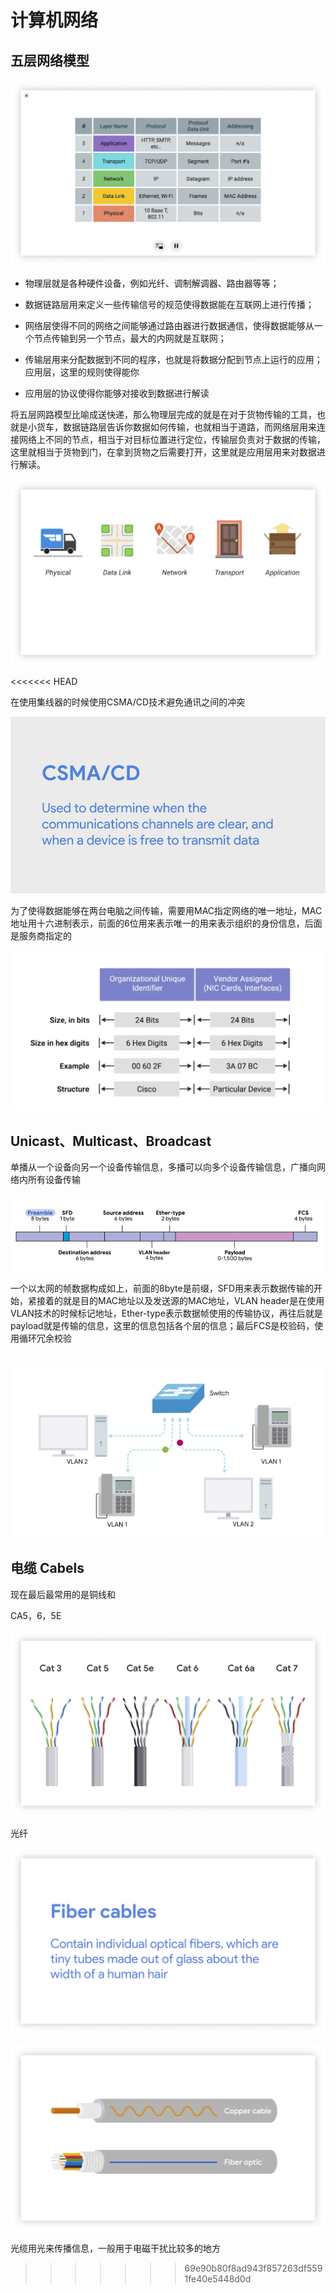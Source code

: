 # 计算机网络



## 五层网络模型



![image-20210318155747764](image-20210318155747764.png)

- 物理层就是各种硬件设备，例如光纤、调制解调器、路由器等等；

- 数据链路层用来定义一些传输信号的规范使得数据能在互联网上进行传播；

- 网络层使得不同的网络之间能够通过路由器进行数据通信，使得数据能够从一个节点传输到另一个节点，最大的内网就是互联网；

- 传输层用来分配数据到不同的程序，也就是将数据分配到节点上运行的应用；应用层，这里的规则使得能你

- 应用层的协议使得你能够对接收到数据进行解读

将五层网路模型比喻成送快递，那么物理层完成的就是在对于货物传输的工具，也就是小货车，数据链路层告诉你数据如何传输，也就相当于道路，而网络层用来连接网络上不同的节点，相当于对目标位置进行定位，传输层负责对于数据的传输，这里就相当于货物到门，在拿到货物之后需要打开，这里就是应用层用来对数据进行解读。

![image-20210318171703784](image-20210318171703784.png)

<<<<<<< HEAD


在使用集线器的时候使用CSMA/CD技术避免通讯之间的冲突

![image-20210323195621912](image-20210323195621912.png)

为了使得数据能够在两台电脑之间传输，需要用MAC指定网络的唯一地址，MAC地址用十六进制表示，前面的6位用来表示唯一的用来表示组织的身份信息，后面是服务商指定的

![image-20210323200050761](image-20210323200050761.png)

## Unicast、Multicast、Broadcast

单播从一个设备向另一个设备传输信息，多播可以向多个设备传输信息，广播向网络内所有设备传输

![image-20210323202152576](image-20210323202152576.png)

一个以太网的帧数据构成如上，前面的8byte是前缀，SFD用来表示数据传输的开始，紧接着的就是目的MAC地址以及发送源的MAC地址，VLAN header是在使用VLAN技术的时候标记地址，Ether-type表示数据帧使用的传输协议，再往后就是payload就是传输的信息，这里的信息包括各个层的信息；最后FCS是校验码，使用循环冗余校验

![image-20210323203203342](image-20210323203203342.png)
=======
## 电缆 Cabels

现在最后最常用的是铜线和

CA5，6，5E 

![image-20210323143615884](image-20210323143615884.png)

光纤

![image-20210323143739935](image-20210323143739935.png)

![image-20210323143750592](image-20210323143750592.png)

光缆用光来传播信息，一般用于电磁干扰比较多的地方

>>>>>>> 69e90b80f8ad943f857263df5591fe40e5448d0d
